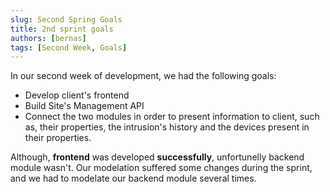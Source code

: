 ```yaml
---
slug: Second Spring Goals
title: 2nd sprint goals
authors: [bernas]
tags: [Second Week, Goals]
---
```


In our second week of development, we had the following goals:
* Develop client's frontend
* Build Site's Management API
* Connect the two modules in order to present information to client, such as, their properties, the intrusion's history and the devices present in their properties.

Although, **frontend** was developed **successfully**, unfortunelly backend module wasn't. Our modelation suffered some changes during the sprint, and we had to modelate our backend module several times.  